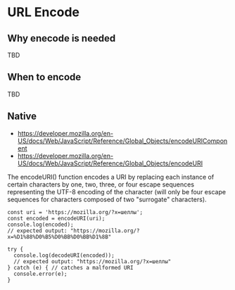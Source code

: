 # URL Encode

## Why enecode is needed

TBD

## When to encode

TBD

## Native

- https://developer.mozilla.org/en-US/docs/Web/JavaScript/Reference/Global_Objects/encodeURIComponent
- https://developer.mozilla.org/en-US/docs/Web/JavaScript/Reference/Global_Objects/encodeURI

The encodeURI() function encodes a URI by replacing each instance of certain characters by one, two, three, or four escape sequences representing the UTF-8 encoding of the character (will only be four escape sequences for characters composed of two "surrogate" characters).

```
const uri = 'https://mozilla.org/?x=шеллы';
const encoded = encodeURI(uri);
console.log(encoded);
// expected output: "https://mozilla.org/?x=%D1%88%D0%B5%D0%BB%D0%BB%D1%8B"

try {
  console.log(decodeURI(encoded));
  // expected output: "https://mozilla.org/?x=шеллы"
} catch (e) { // catches a malformed URI
  console.error(e);
}
```
